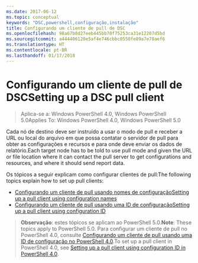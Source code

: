 ```yaml
---
ms.date: 2017-06-12
ms.topic: conceptual
keywords: "DSC,powershell,configuração,instalação"
title: Configurando um cliente de pull de DSC
ms.openlocfilehash: 98a67b8d27eeb445bb70f75253ca31e12207d5bd
ms.sourcegitcommit: a444406120e5af4e746cbbc0558fe89a7e78aef6
ms.translationtype: HT
ms.contentlocale: pt-BR
ms.lasthandoff: 01/17/2018
---
```

# <a name="setting-up-a-dsc-pull-client"></a><span data-ttu-id="cba3b-103">Configurando um cliente de pull de DSC</span><span class="sxs-lookup"><span data-stu-id="cba3b-103">Setting up a DSC pull client</span></span>

> <span data-ttu-id="cba3b-104">Aplica-se a: Windows PowerShell 4.0, Windows PowerShell 5.0</span><span class="sxs-lookup"><span data-stu-id="cba3b-104">Applies To: Windows PowerShell 4.0, Windows PowerShell 5.0</span></span>

<span data-ttu-id="cba3b-105">Cada nó de destino deve ser instruído a usar o modo de pull e receber a URL ou local do arquivo em que possa contatar o servidor de pull para obter as configurações e recursos e para onde deve enviar os dados de relatório.</span><span class="sxs-lookup"><span data-stu-id="cba3b-105">Each target node has to be told to use pull mode and given the URL or file location where it can contact the pull server to get configurations and resources, and where it should send report data.</span></span>


<span data-ttu-id="cba3b-106">Os tópicos a seguir explicam como configurar clientes de pull:</span><span class="sxs-lookup"><span data-stu-id="cba3b-106">The following topics explain how to set up pull clients:</span></span>

* [<span data-ttu-id="cba3b-107">Configurando um cliente de pull usando nomes de configuração</span><span class="sxs-lookup"><span data-stu-id="cba3b-107">Setting up a pull client using configuration names</span></span>](pullClientConfigNames.md)
* [<span data-ttu-id="cba3b-108">Configurando um cliente de pull usando uma ID de configuração</span><span class="sxs-lookup"><span data-stu-id="cba3b-108">Setting up a pull client using configuration ID</span></span>](pullClientConfigID.md)

> <span data-ttu-id="cba3b-109">**Observação**: estes tópicos se aplicam ao PowerShell 5.0.</span><span class="sxs-lookup"><span data-stu-id="cba3b-109">**Note**: These topics apply to PowerShell 5.0.</span></span> <span data-ttu-id="cba3b-110">Para configurar um cliente de pull no PowerShell 4.0, consulte [Configurando um cliente de pull usando uma ID de configuração no PowerShell 4.0](pullClientConfigID4.md).</span><span class="sxs-lookup"><span data-stu-id="cba3b-110">To set up a pull client in PowerShell 4.0, see [Setting up a pull client using configuration ID in PowerShell 4.0](pullClientConfigID4.md).</span></span>

